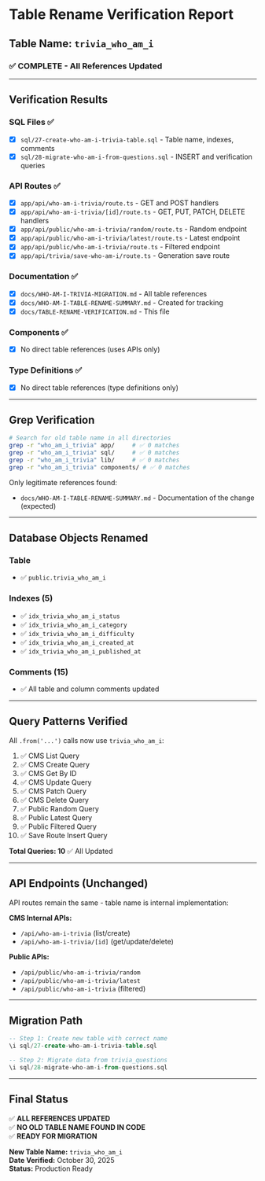 # Table Rename Verification Report

## Table Name: `trivia_who_am_i`

### ✅ COMPLETE - All References Updated

---

## Verification Results

### SQL Files ✅

- [x] `sql/27-create-who-am-i-trivia-table.sql` - Table name, indexes, comments
- [x] `sql/28-migrate-who-am-i-from-questions.sql` - INSERT and verification queries

### API Routes ✅

- [x] `app/api/who-am-i-trivia/route.ts` - GET and POST handlers
- [x] `app/api/who-am-i-trivia/[id]/route.ts` - GET, PUT, PATCH, DELETE handlers
- [x] `app/api/public/who-am-i-trivia/random/route.ts` - Random endpoint
- [x] `app/api/public/who-am-i-trivia/latest/route.ts` - Latest endpoint
- [x] `app/api/public/who-am-i-trivia/route.ts` - Filtered endpoint
- [x] `app/api/trivia/save-who-am-i/route.ts` - Generation save route

### Documentation ✅

- [x] `docs/WHO-AM-I-TRIVIA-MIGRATION.md` - All table references
- [x] `docs/WHO-AM-I-TABLE-RENAME-SUMMARY.md` - Created for tracking
- [x] `docs/TABLE-RENAME-VERIFICATION.md` - This file

### Components ✅

- [x] No direct table references (uses APIs only)

### Type Definitions ✅

- [x] No direct table references (type definitions only)

---

## Grep Verification

```bash
# Search for old table name in all directories
grep -r "who_am_i_trivia" app/     # ✅ 0 matches
grep -r "who_am_i_trivia" sql/     # ✅ 0 matches
grep -r "who_am_i_trivia" lib/     # ✅ 0 matches
grep -r "who_am_i_trivia" components/ # ✅ 0 matches
```

Only legitimate references found:

- `docs/WHO-AM-I-TABLE-RENAME-SUMMARY.md` - Documentation of the change (expected)

---

## Database Objects Renamed

### Table

- ✅ `public.trivia_who_am_i`

### Indexes (5)

- ✅ `idx_trivia_who_am_i_status`
- ✅ `idx_trivia_who_am_i_category`
- ✅ `idx_trivia_who_am_i_difficulty`
- ✅ `idx_trivia_who_am_i_created_at`
- ✅ `idx_trivia_who_am_i_published_at`

### Comments (15)

- ✅ All table and column comments updated

---

## Query Patterns Verified

All `.from('...')` calls now use `trivia_who_am_i`:

1. ✅ CMS List Query
2. ✅ CMS Create Query
3. ✅ CMS Get By ID
4. ✅ CMS Update Query
5. ✅ CMS Patch Query
6. ✅ CMS Delete Query
7. ✅ Public Random Query
8. ✅ Public Latest Query
9. ✅ Public Filtered Query
10. ✅ Save Route Insert Query

**Total Queries: 10** ✅ All Updated

---

## API Endpoints (Unchanged)

API routes remain the same - table name is internal implementation:

**CMS Internal APIs:**

- `/api/who-am-i-trivia` (list/create)
- `/api/who-am-i-trivia/[id]` (get/update/delete)

**Public APIs:**

- `/api/public/who-am-i-trivia/random`
- `/api/public/who-am-i-trivia/latest`
- `/api/public/who-am-i-trivia` (filtered)

---

## Migration Path

```sql
-- Step 1: Create new table with correct name
\i sql/27-create-who-am-i-trivia-table.sql

-- Step 2: Migrate data from trivia_questions
\i sql/28-migrate-who-am-i-from-questions.sql
```

---

## Final Status

✅ **ALL REFERENCES UPDATED**  
✅ **NO OLD TABLE NAME FOUND IN CODE**  
✅ **READY FOR MIGRATION**

**New Table Name:** `trivia_who_am_i`  
**Date Verified:** October 30, 2025  
**Status:** Production Ready
